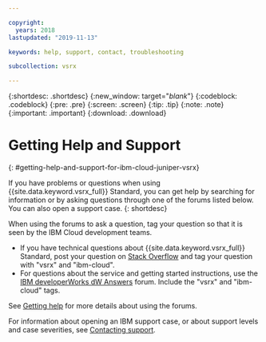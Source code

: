 ```yaml
---

copyright:
  years: 2018
lastupdated: "2019-11-13"

keywords: help, support, contact, troubleshooting

subcollection: vsrx

---
```


{:shortdesc: .shortdesc}
{:new_window: target="_blank_"}
{:codeblock: .codeblock}
{:pre: .pre}
{:screen: .screen}
{:tip: .tip}
{:note: .note}
{:important: .important}
{:download: .download}

# Getting Help and Support
{: #getting-help-and-support-for-ibm-cloud-juniper-vsrx}

If you have problems or questions when using {{site.data.keyword.vsrx_full}} Standard, you can get help by searching for information or by asking questions through one of the forums listed below. You can also open a support case.
{: shortdesc}

When using the forums to ask a question, tag your question so that it is seen by the IBM Cloud development teams.

* If you have technical questions about {{site.data.keyword.vsrx_full}} Standard, post your question on [Stack Overflow](https://stackoverflow.com/search?q=vsrx+ibm-cloud) and tag your question with "vsrx" and "ibm-cloud".
* For questions about the service and getting started instructions, use the [IBM developerWorks dW Answers](https://developer.ibm.com/answers/topics/vsrx/) forum. Include the "vsrx" and "ibm-cloud" tags.

See [Getting help](https://{DomainName}/docs/get-support?topic=get-support-using-avatar) for more details about using the forums.

For information about opening an IBM support case, or about support levels and case severities, see [Contacting support](/docs/get-support?topic=get-support-getting-customer-support).
